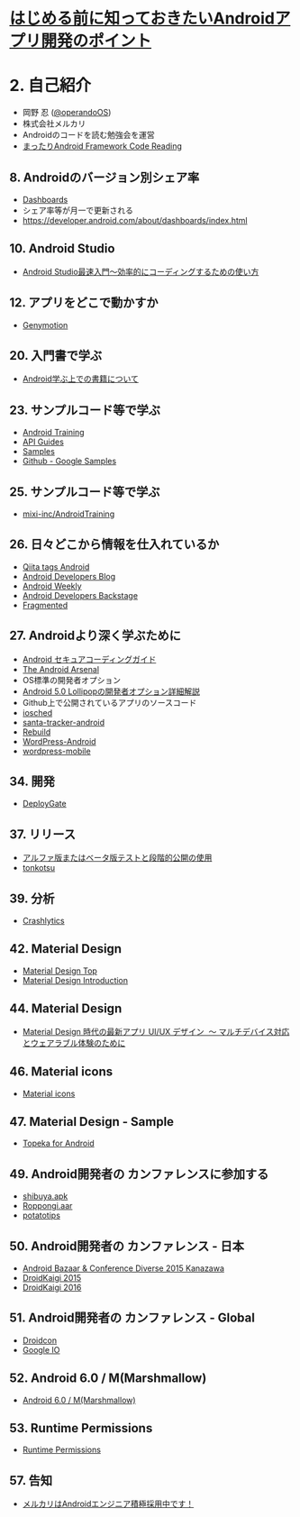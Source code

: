 # [はじめる前に知っておきたいAndroidアプリ開発のポイント](https://schoo.jp/class/2898)


# 2. 自己紹介

* 岡野 忍 ([@operandoOS](https://twitter.com/operandoOS))
* 株式会社メルカリ
* Androidのコードを読む勉強会を運営
 * [まったりAndroid Framework Code Reading](https://mandroidfcr.doorkeeper.jp/)


## 8. Androidのバージョン別シェア率

* [Dashboards](https://developer.android.com/about/dashboards/index.html)
 * シェア率等が月一で更新される
 *  https://developer.android.com/about/dashboards/index.html


## 10. Android Studio

* [Android Studio最速入門～効率的にコーディングするための使い方](http://gihyo.jp/dev/serial/01/android_studio)


## 12. アプリをどこで動かすか

* [Genymotion](https://www.genymotion.com/)


## 20. 入門書で学ぶ

* [Android学ぶ上での書籍について](http://hack-it-iron.hatenablog.com/entry/2015/03/22/195939)


## 23. サンプルコード等で学ぶ

* [Android Training](http://developer.android.com/training/index.html)
* [API Guides](http://developer.android.com/guide/index.html)
* [Samples](https://developer.android.com/samples/index.html)
* [Github - Google Samples](https://github.com/googlesamples?utf8=%E2%9C%93&query=android)

## 25. サンプルコード等で学ぶ

* [mixi-inc/AndroidTraining](https://github.com/mixi-inc/AndroidTraining)


## 26. 日々どこから情報を仕入れているか

* [Qiita tags Android](http://qiita.com/tags/android)
* [Android Developers Blog](http://android-developers.blogspot.jp/)
* [Android Weekly](http://androidweekly.net/#latest-issue)
* [Android Developers Backstage](http://androidbackstage.blogspot.jp/)
* [Fragmented](http://fragmentedpodcast.com/)


## 27. Androidより深く学ぶために

* [Android セキュアコーディングガイド](https://www.jssec.org/report/securecoding.html)
* [The Android Arsenal](https://android-arsenal.com/)
* OS標準の開発者オプション
 * [Android 5.0 Lollipopの開発者オプション詳細解説](http://techbooster.org/android/environment/16955/)
* Github上で公開されているアプリのソースコード
 * [iosched](https://github.com/google/iosched)
 * [santa-tracker-android](https://github.com/google/santa-tracker-android)
 * [Rebuild](https://github.com/rejasupotaro/Rebuild)
 * [WordPress-Android](https://github.com/wordpress-mobile/WordPress-Android)
 * [wordpress-mobile](https://github.com/wordpress-mobile)

## 34. 開発

* [DeployGate](https://deploygate.com/?locale=ja)


## 37. リリース

* [アルファ版またはベータ版テストと段階的公開の使用](https://support.google.com/googleplay/android-developer/answer/3131213)
* [tonkotsu](https://github.com/operando/tonkotsu)


## 39. 分析

* [Crashlytics](https://try.crashlytics.com/)


## 42. Material Design

* [Material Design Top](https://design.google.com/)
* [Material Design Introduction](https://www.google.com/design/spec/material-design/introduction.html)


## 44. Material Design

* [Material Design 時代の最新アプリ UI/UX デザイン  〜 マルチデバイス対応とウェアラブル体験のために](https://www.youtube.com/watch?v=xKrtTlCvB-Q&feature=youtu.be&t=3h59m34s)


## 46. Material icons

* [Material icons](https://www.google.com/design/icons/)


## 47. Material Design - Sample

* [Topeka for Android](https://github.com/googlesamples/android-topeka)


## 49. Android開発者の カンファレンスに参加する

* [shibuya.apk](http://shibuya-apk.connpass.com/)
* [Roppongi.aar](http://roppongi-aar.connpass.com/)
* [potatotips](potatotips)


## 50. Android開発者の カンファレンス - 日本

* [Android Bazaar & Conference Diverse 2015 Kanazawa](http://connpass.com/event/21874/)
* [DroidKaigi 2015](https://droidkaigi.github.io/2015/)
* [DroidKaigi 2016](https://droidkaigi.github.io/2016/)


## 51. Android開発者の カンファレンス - Global

* [Droidcon](http://droidcon.com/)
* [Google IO](https://events.google.com/io2015/)


## 52. Android 6.0 / M(Marshmallow)

* [Android 6.0 / M(Marshmallow)](http://developer.android.com/intl/ja/about/versions/marshmallow/android-6.0.html)


## 53. Runtime Permissions

* [Runtime Permissions](http://developer.android.com/intl/ja/training/permissions/index.html)


## 57. 告知

* [メルカリはAndroidエンジニア積極採用中です！](https://www.wantedly.com/projects/11969)
